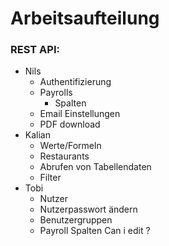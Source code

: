 # Arbeitsaufteilung
### REST API:
 - Nils
	 - Authentifizierung
	 - Payrolls
		 - Spalten
	 - Email Einstellungen
	 - PDF download
 - Kalian
	 - Werte/Formeln
	 - Restaurants
	 - Abrufen von Tabellendaten
	 - Filter
 - Tobi
	 - Nutzer
	 - Nutzerpasswort ändern
	 - Benutzergruppen
	 - Payroll Spalten
Can i edit ? 
<!--stackedit_data:
eyJoaXN0b3J5IjpbLTE1MzE4MjUxMDFdfQ==
-->